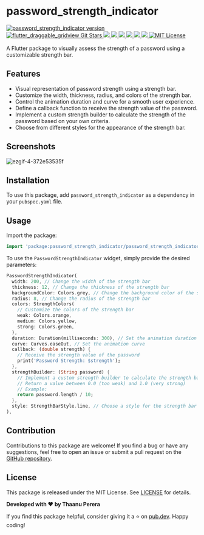 # password_strength_indicator

<a href="https://pub.dev/packages/password_strength_indicator">
<img src="https://img.shields.io/pub/v/password_strength_indicator?label=password_strength_indicator" alt="password_strength_indicator version">
</a>
<a href="https://github.com/Thaanu2001/password-strength-indicator/stargazers">
<img src="https://img.shields.io/github/stars/Thaanu2001/password-strength-indicator?style=social" alt="flutter_draggable_gridview Git Stars">
</a>
<a href="https://developer.android.com" style="pointer-events: stroke;" target="_blank">
<img src="https://img.shields.io/badge/platform-android-blue">
</a>
<a href="https://developer.apple.com/ios/" style="pointer-events: stroke;" target="_blank">
<img src="https://img.shields.io/badge/platform-iOS-blue">
</a>
<a href="" style="pointer-events: stroke;" target="_blank">
<img src="https://img.shields.io/badge/platform-Linux-blue">
</a>
<a href="" style="pointer-events: stroke;" target="_blank">
<img src="https://img.shields.io/badge/platform-Mac-blue">
</a>
<a href="" style="pointer-events: stroke;" target="_blank">
<img src="https://img.shields.io/badge/platform-web-blue">
</a>
<a href="" style="pointer-events: stroke;" target="_blank">
<img src="https://img.shields.io/badge/platform-Windows-blue">
</a>
<a href="https://opensource.org/licenses/MIT"><img src="https://img.shields.io/badge/license-MIT-purple.svg" alt="MIT License"></a>
</br></br>
A Flutter package to visually assess the strength of a password using a customizable strength bar.

## Features

- Visual representation of password strength using a strength bar.
- Customize the width, thickness, radius, and colors of the strength bar.
- Control the animation duration and curve for a smooth user experience.
- Define a callback function to receive the strength value of the password.
- Implement a custom strength builder to calculate the strength of the password based on your own criteria.
- Choose from different styles for the appearance of the strength bar.

## Screenshots

![ezgif-4-372e53535f](https://github.com/Thaanu2001/password-strength-indicator/assets/55238280/97d90212-972b-4a76-af1a-9fd425cdc984)

## Installation

To use this package, add `password_strength_indicator` as a dependency in your `pubspec.yaml` file.

## Usage

Import the package:

```dart
import 'package:password_strength_indicator/password_strength_indicator.dart';
```

To use the `PasswordStrengthIndicator` widget, simply provide the desired parameters:

```dart
PasswordStrengthIndicator(
  width: 200, // Change the width of the strength bar
  thickness: 12, // Change the thickness of the strength bar
  backgroundColor: Colors.grey, // Change the background color of the strength bar
  radius: 8, // Change the radius of the strength bar
  colors: StrengthColors(
    // Customize the colors of the strength bar
    weak: Colors.orange,
    medium: Colors.yellow,
    strong: Colors.green,
  ),
  duration: Duration(milliseconds: 300), // Set the animation duration
  curve: Curves.easeOut, // Set the animation curve
  callback: (double strength) {
    // Receive the strength value of the password
    print('Password Strength: $strength');
  },
  strengthBuilder: (String password) {
    // Implement a custom strength builder to calculate the strength based on your criteria
    // Return a value between 0.0 (too weak) and 1.0 (very strong)
    // Example:
    return password.length / 10;
  },
  style: StrengthBarStyle.line, // Choose a style for the strength bar
),
```

## Contribution

Contributions to this package are welcome! If you find a bug or have any suggestions, feel free to open an issue or submit a pull request on the [GitHub repository](https://github.com/Thaanu2001/password-strength-indicator).

## License

This package is released under the MIT License. See [LICENSE](LICENSE) for details.

**Developed with ❤️ by Thaanu Perera**

If you find this package helpful, consider giving it a ⭐ on [pub.dev](https://pub.dev/packages/password_strength_indicator). Happy coding!
